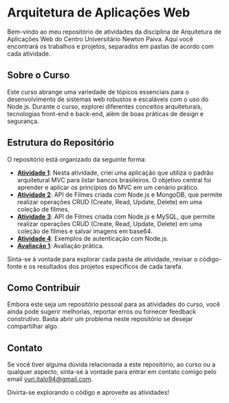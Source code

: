 # Arquitetura de Aplicações Web

Bem-vindo ao meu repositório de atividades da disciplina de Arquitetura de Aplicações Web do Centro Universitário Newton Paiva. Aqui você encontrará os trabalhos e projetos, separados em pastas de acordo com cada atividade.

## Sobre o Curso

Este curso abrange uma variedade de tópicos essenciais para o desenvolvimento de sistemas web robustos e escaláveis com o uso do Node.js. Durante o curso, explorei diferentes conceitos arquiteturais, tecnologias front-end e back-end, além de boas práticas de design e segurança.

## Estrutura do Repositório

O repositório está organizado da seguinte forma:

- [**Atividade 1**](https://github.com/yuri-italo/web-application-architecture/tree/main/task-01): Nesta atividade, criei uma aplicação que utiliza o padrão arquitetural MVC para listar bancos brasileiros. O objetivo central foi aprender e aplicar os princípios do MVC em um cenário prático.
- [**Atividade 2**](https://github.com/yuri-italo/web-application-architecture/tree/main/task-02): API de Filmes criada com Node.js e MongoDB, que permite realizar operações CRUD (Create, Read, Update, Delete) em uma coleção de filmes.
- [**Atividade 3**](https://github.com/yuri-italo/web-application-architecture/tree/main/task-03): API de Filmes criada com Node.js e MySQL, que permite realizar operações CRUD (Create, Read, Update, Delete) em uma coleção de filmes e salvar imagens em base64.
- [**Atividade 4**](https://github.com/yuri-italo/web-application-architecture/tree/main/task-04): Exemplos de autenticação com Node.js.
- [**Avaliação 1**](https://github.com/yuri-italo/web-application-architecture/tree/main/test-01): Avaliação prática.

Sinta-se à vontade para explorar cada pasta de atividade, revisar o código-fonte e os resultados dos projetos específicos de cada tarefa.

## Como Contribuir

Embora este seja um repositório pessoal para as atividades do curso, você ainda pode sugerir melhorias, reportar erros ou fornecer feedback construtivo. Basta abrir um problema neste repositório se desejar compartilhar algo.

## Contato

Se você tiver alguma dúvida relacionada a este repositório, ao curso ou a qualquer aspecto, sinta-se à vontade para entrar em contato comigo pelo email [yuri.italo94@gmail.com](mailto:yuri.italo94@gmail.com).

Divirta-se explorando o código e aproveite as atividades!
